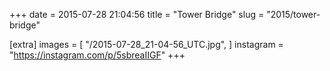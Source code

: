 +++
date = 2015-07-28 21:04:56
title = "Tower Bridge"
slug = "2015/tower-bridge"

[extra]
images = [
    "/2015-07-28_21-04-56_UTC.jpg",
]
instagram = "https://instagram.com/p/5sbreaIIGF"
+++

